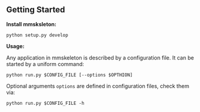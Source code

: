 ## Getting Started

**Install mmsksleton:**
``` shell
python setup.py develop
```

**Usage:**

Any application in mmskeleton is described by a configuration file. It can be started by a uniform command:
``` shell
python run.py $CONFIG_FILE [--options $OPTHION]
```
Optional arguments `options` are defined in configuration files,
check them via:
``` shell
python run.py $CONFIG_FILE -h
```